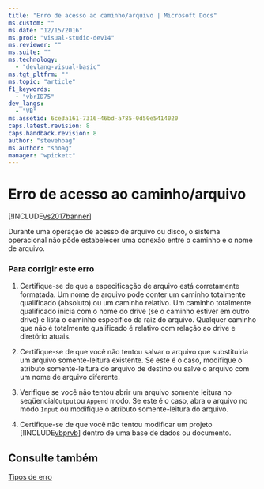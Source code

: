 ```yaml
---
title: "Erro de acesso ao caminho/arquivo | Microsoft Docs"
ms.custom: ""
ms.date: "12/15/2016"
ms.prod: "visual-studio-dev14"
ms.reviewer: ""
ms.suite: ""
ms.technology: 
  - "devlang-visual-basic"
ms.tgt_pltfrm: ""
ms.topic: "article"
f1_keywords: 
  - "vbrID75"
dev_langs: 
  - "VB"
ms.assetid: 6ce3a161-7316-46bd-a785-0d50e5414020
caps.latest.revision: 8
caps.handback.revision: 8
author: "stevehoag"
ms.author: "shoag"
manager: "wpickett"
---
```

# Erro de acesso ao caminho/arquivo
[!INCLUDE[vs2017banner](../../../csharp/includes/vs2017banner.md)]

Durante uma operação de acesso de arquivo ou disco, o sistema operacional não pôde estabelecer uma conexão entre o caminho e o nome de arquivo.  
  
### Para corrigir este erro  
  
1.  Certifique\-se de que a especificação de arquivo está corretamente formatada.  Um nome de arquivo pode conter um caminho totalmente qualificado \(absoluto\) ou um caminho relativo.  Um caminho totalmente qualificado inicia com o nome do drive \(se o caminho estiver em outro drive\) e lista o caminho específico da raiz do arquivo.  Qualquer caminho que não é totalmente qualificado é relativo com relação ao drive e diretório atuais.  
  
2.  Certifique\-se de que você não tentou salvar o arquivo que substituiria um arquivo somente\-leitura existente.  Se este é o caso, modifique o atributo somente\-leitura do arquivo de destino ou salve o arquivo com um nome de arquivo diferente.  
  
3.  Verifique se você não tentou abrir um arquivo somente leitura no seqüencial`Output`ou `Append` modo.  Se este é o caso, abra o arquivo no modo `Input` ou modifique o atributo somente\-leitura do arquivo.  
  
4.  Certifique\-se de que você não tentou modificar um projeto [!INCLUDE[vbprvb](../../../csharp/programming-guide/concepts/linq/includes/vbprvb_md.md)] dentro de uma base de dados ou documento.  
  
## Consulte também  
 [Tipos de erro](../../../visual-basic/programming-guide/language-features/error-types.md)